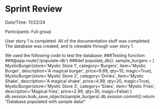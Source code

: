 # Sprint Review

Date/Time: 11/22/24

Participants: Full group



User story 1 is completed.
All of the documentation stuff was completed.
The database was created, and is viewable through user story 1.


We used the following code to test the database:
###Testing function:
###@app.route('/populate-db')
###def populate_db():
    sample_burgers = [
        MysticBurger(store='Mystic Store 1', category='Burgers', item='Mystic Burger', description='A magical burger', price=9.99, qty=10, magic=True),
        MysticBurger(store='Mystic Store 2', category='Drinks', item='Mystic Shake', description='A magical shake', price=4.99, qty=20, magic=True),
        MysticBurger(store='Mystic Store 3', category='Sides', item='Mystic Fries', description='Magical fries', price=2.99, qty=30, magic=False)
    ]
    db.session.bulk_save_objects(sample_burgers)
    db.session.commit()
    return "Database populated with sample data!"
 